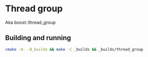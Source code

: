 # Thread group

Aka boost::thread\_group

## Building and running

```bash
cmake -H. -B_builds && make -C _builds && _builds/thread_group
```
